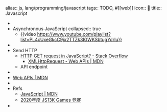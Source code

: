 alias:: js, lang/programming/javascript
tags:: TODO, #[[web]]
icon:: 
title:: Javascript

-
- Asynchronous JavaScript
  collapsed:: true
  - {{video https://www.youtube.com/playlist?list=PL4cUxeGkcC9jx2TTZk3IGWKSbtugYdrlu}}
-
- Send HTTP
  - [HTTP GET request in JavaScript? - Stack Overflow](https://stackoverflow.com/questions/247483/http-get-request-in-javascript)
    - [XMLHttpRequest - Web APIs | MDN](https://developer.mozilla.org/en-US/docs/Web/API/XMLHttpRequest)
  - API endpoint
-
- [Web APIs | MDN](https://developer.mozilla.org/en-US/docs/Web/API)
-
- Refs
  - [JavaScript | MDN](https://developer.mozilla.org/zh-CN/docs/Web/JavaScript)
  - [2020年度 JS13K Games 竞赛](https://github.blog/2020-10-11-top-ten-games-from-the-js13k-2020-competition/)
-